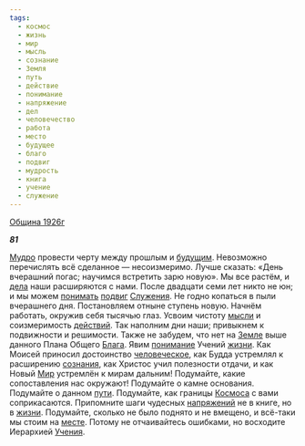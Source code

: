 ```yaml
---
tags:
  - космос
  - жизнь
  - мир
  - мысль
  - сознание
  - Земля
  - путь
  - действие
  - понимание
  - напряжение
  - дел
  - человечество
  - работа
  - место
  - будущее
  - благо
  - подвиг
  - мудрость
  - книга
  - учение
  - служение
---
```

[Община 1926г](https://127.0.0.1:4002/agni/1926)

___81___

[Мудро](../../../tags/#мудрость) провести черту между прошлым и [будущим](../../../tags/#будущее). Невозможно перечислять всё сделанное — несоизмеримо. Лучше сказать: «День вчерашний погас; научимся встретить зарю новую». Мы все растём, и [дела](../../../tags/#дел) наши расширяются с нами. После двадцати семи лет никто не юн; и мы можем [понимать](../../../tags/#[понимание](../../../tags/#понимание)) [подвиг](../../../tags/#подвиг) [Служения](../../../tags/#служение). Не годно копаться в пыли вчерашнего дня. Постановляем отныне ступень новую. Начнём работать, окружив себя тысячью глаз. Усвоим чистоту [мысли](../../../tags/#мысль) и соизмеримость [действий](../../../tags/#действие). Так наполним дни наши; привыкнем к подвижности и решимости. Также не забудем, что нет на [Земле](../../../tags/#Земля) выше данного Плана Общего [Блага](../../../tags/#благо). Явим [понимание](../../../tags/#понимание) Учений [жизни](../../../tags/#жизнь). Как Моисей приносил достоинство [человеческое](../../../tags/#человечество), как Будда устремлял к расширению [сознания](../../../tags/#сознание), как Христос учил полезности отдачи, и как Новый [Мир](../../../tags/#[мир](../../../tags/#мир)) устремлён к мирам дальним! Подумайте, какие сопоставления нас окружают! Подумайте о камне основания. Подумайте о данном [пути](../../../tags/#путь). Подумайте, как границы [Космоса](../../../tags/#космос) с вами соприкасаются. Припомните шаги чудесных [напряжений](../../../tags/#напряжение) не в книге, но в [жизни](../../../tags/#жизнь). Подумайте, сколько не было поднято и не вмещено, и всё-таки мы стоим на [месте](../../../tags/#место). Потому не отчаивайтесь ошибками, но восходите Иерархией [Учения](../../../tags/#учение).   

